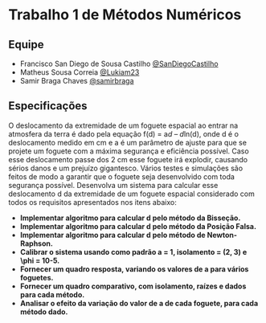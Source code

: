 # Trabalho 1 de Métodos Numéricos

## Equipe

 - Francisco San Diego de Sousa Castilho [@SanDiegoCastilho](https://github.com/SanDiegoCastilho)
 - Matheus Sousa Correia [@Lukiam23](https://github.com/Lukiam23)
 - Samir Braga Chaves [@samirbraga](https://github.com/samirbraga)
 


## Especificações

O deslocamento da extremidade de um foguete espacial ao entrar na atmosfera da terra é dado pela equação f(d) = a*d – d*ln(d), onde d é
o deslocamento medido em cm e a é um parâmetro de ajuste para que se projete um foguete com a máxima segurança e eficiência
possível. Caso esse deslocamento passe dos 2 cm esse foguete irá explodir, causando sérios danos e um prejuízo gigantesco. Vários testes
e simulações são feitos de modo a garantir que o foguete seja desenvolvido com toda segurança possível. Desenvolva um sistema para
calcular esse deslocamento d da extremidade de um foguete espacial considerado com todos os requisitos apresentados nos itens abaixo:

- **Implementar algoritmo para calcular d pelo método da Bisseção.**
- **Implementar algoritmo para calcular d pelo método da Posição Falsa.**
- **Implementar algoritmo para calcular d pelo método de Newton-Raphson.**
- **Calibrar o sistema usando como padrão a = 1, isolamento = (2, 3) e \phi = 10-5.**
- **Fornecer um quadro resposta, variando os valores de a para vários foguetes.**
- **Fornecer um quadro comparativo, com isolamento, raízes e dados para cada método.**
- **Analisar o efeito da variação do valor de a de cada foguete, para cada método dado.**
